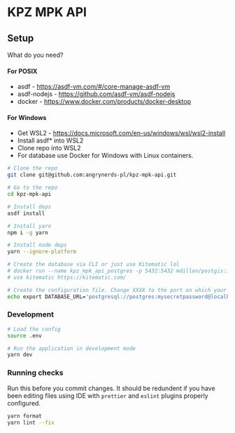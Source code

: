 # KPZ MPK API

## Setup

What do you need?

#### For POSIX
- asdf - https://asdf-vm.com/#/core-manage-asdf-vm
- asdf-nodejs - https://github.com/asdf-vm/asdf-nodejs
- docker - https://www.docker.com/products/docker-desktop

#### For Windows
- Get WSL2 - https://docs.microsoft.com/en-us/windows/wsl/wsl2-install
- Install asdf* into WSL2
- Clone repo into WSL2
- For database use Docker for Windows with Linux containers.


```sh
# Clone the repo
git clone git@github.com:angrynerds-pl/kpz-mpk-api.git

# Go to the repo
cd kpz-mpk-api

# Install deps
asdf install

# Install yarn
npm i -g yarn

# Install node deps
yarn --ignore-platform

# Create the database via CLI or just use Kitematic lol
# docker run --name kpz_mpk_api_postgres -p 5432:5432 mdillon/postgis:11
# use kitematic https://kitematic.com/

# Create the configuration file. Change XXXX to the port on which your database is running.
echo export DATABASE_URL='postgresql://postgres:mysecretpassword@localhost:XXXX/postgres' > .env
```

### Development

```sh
# Load the config
source .env

# Run the application in development mode
yarn dev
```

### Running checks

Run this before you commit changes. It should be redundent if you have been editing files using IDE with `prettier` and `eslint` plugins properly configured.

```sh
yarn format
yarn lint --fix
```
